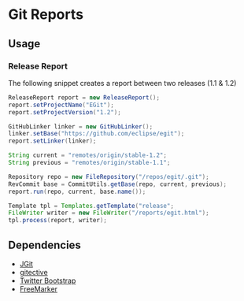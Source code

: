 # Git Reports

## Usage

### Release Report

The following snippet creates a report between two releases (1.1 & 1.2)

```java
ReleaseReport report = new ReleaseReport();
report.setProjectName("EGit");
report.setProjectVersion("1.2");

GitHubLinker linker = new GitHubLinker();
linker.setBase("https://github.com/eclipse/egit");
report.setLinker(linker);

String current = "remotes/origin/stable-1.2";
String previous = "remotes/origin/stable-1.1";

Repository repo = new FileRepository("/repos/egit/.git");
RevCommit base = CommitUtils.getBase(repo, current, previous);
report.run(repo, current, base.name());

Template tpl = Templates.getTemplate("release";
FileWriter writer = new FileWriter("/reports/egit.html");
tpl.process(report, writer);
```

## Dependencies

* [JGit](https://github.com/eclipse/jgit)
* [gitective](https://github.com/kevinsawicki/gitective)
* [Twitter Bootstrap](https://github.com/twitter/bootstrap)
* [FreeMarker](http://freemarker.sourceforge.net/)

